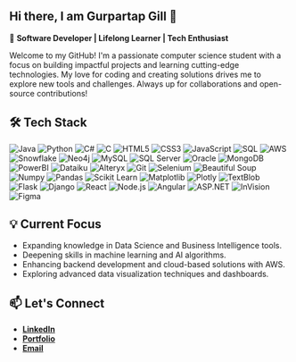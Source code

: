 ## Hi there, I am Gurpartap Gill 👋

🚀 **Software Developer | Lifelong Learner | Tech Enthusiast**

Welcome to my GitHub! I'm a passionate computer science student with a focus on building impactful projects and learning cutting-edge technologies. My love for coding and creating solutions drives me to explore new tools and challenges. Always up for collaborations and open-source contributions!

## 🛠️ Tech Stack
![Java](https://img.shields.io/badge/-Java-007396?style=for-the-badge&logo=java&logoColor=white)
![Python](https://img.shields.io/badge/-Python-3776AB?style=for-the-badge&logo=python&logoColor=white)
![C#](https://img.shields.io/badge/-C%23-239120?style=for-the-badge&logo=c-sharp&logoColor=white)
![C](https://img.shields.io/badge/-C-A8B9CC?style=for-the-badge&logo=c&logoColor=white)
![HTML5](https://img.shields.io/badge/-HTML5-E34F26?style=for-the-badge&logo=html5&logoColor=white)
![CSS3](https://img.shields.io/badge/-CSS3-1572B6?style=for-the-badge&logo=css3&logoColor=white)
![JavaScript](https://img.shields.io/badge/-JavaScript-F7DF1E?style=for-the-badge&logo=javascript&logoColor=black)
![SQL](https://img.shields.io/badge/-SQL-4479A1?style=for-the-badge&logo=postgresql&logoColor=white)
![AWS](https://img.shields.io/badge/-AWS-232F3E?style=for-the-badge&logo=amazon-aws&logoColor=white)
![Snowflake](https://img.shields.io/badge/-Snowflake-29B5E8?style=for-the-badge&logo=snowflake&logoColor=white)
![Neo4j](https://img.shields.io/badge/-Neo4j-008CC1?style=for-the-badge&logo=neo4j&logoColor=white)
![MySQL](https://img.shields.io/badge/-MySQL-4479A1?style=for-the-badge&logo=mysql&logoColor=white)
![SQL Server](https://img.shields.io/badge/-SQL%20Server-CC2927?style=for-the-badge&logo=microsoft-sql-server&logoColor=white)
![Oracle](https://img.shields.io/badge/-Oracle-F80000?style=for-the-badge&logo=oracle&logoColor=white)
![MongoDB](https://img.shields.io/badge/-MongoDB-47A248?style=for-the-badge&logo=mongodb&logoColor=white)
![PowerBI](https://img.shields.io/badge/-PowerBI-F2C811?style=for-the-badge&logo=power-bi&logoColor=white)
![Dataiku](https://img.shields.io/badge/-Dataiku-4D4D4D?style=for-the-badge&logo=dataiku&logoColor=white)
![Alteryx](https://img.shields.io/badge/-Alteryx-0076BD?style=for-the-badge&logo=alteryx&logoColor=white)
![Git](https://img.shields.io/badge/-Git-F05032?style=for-the-badge&logo=git&logoColor=white)
![Selenium](https://img.shields.io/badge/-Selenium-43B02A?style=for-the-badge&logo=selenium&logoColor=white)
![Beautiful Soup](https://img.shields.io/badge/-Beautiful%20Soup-3776AB?style=for-the-badge&logo=python&logoColor=white)
![Numpy](https://img.shields.io/badge/-Numpy-013243?style=for-the-badge&logo=numpy&logoColor=white)
![Pandas](https://img.shields.io/badge/-Pandas-150458?style=for-the-badge&logo=pandas&logoColor=white)
![Scikit Learn](https://img.shields.io/badge/-Scikit%20Learn-F7931E?style=for-the-badge&logo=scikit-learn&logoColor=white)
![Matplotlib](https://img.shields.io/badge/-Matplotlib-007ACC?style=for-the-badge&logo=python&logoColor=white)
![Plotly](https://img.shields.io/badge/-Plotly-3F4F75?style=for-the-badge&logo=plotly&logoColor=white)
![TextBlob](https://img.shields.io/badge/-TextBlob-3776AB?style=for-the-badge&logo=python&logoColor=white)
![Flask](https://img.shields.io/badge/-Flask-000000?style=for-the-badge&logo=flask&logoColor=white)
![Django](https://img.shields.io/badge/-Django-092E20?style=for-the-badge&logo=django&logoColor=white)
![React](https://img.shields.io/badge/-React-61DAFB?style=for-the-badge&logo=react&logoColor=black)
![Node.js](https://img.shields.io/badge/-Node.js-339933?style=for-the-badge&logo=node.js&logoColor=white)
![Angular](https://img.shields.io/badge/-Angular-DD0031?style=for-the-badge&logo=angular&logoColor=white)
![ASP.NET](https://img.shields.io/badge/-ASP.NET-512BD4?style=for-the-badge&logo=.net&logoColor=white)
![InVision](https://img.shields.io/badge/-InVision-FF3366?style=for-the-badge&logo=invision&logoColor=white)
![Figma](https://img.shields.io/badge/-Figma-F24E1E?style=for-the-badge&logo=figma&logoColor=white)

## 💡 Current Focus
- Expanding knowledge in Data Science and Business Intelligence tools.
- Deepening skills in machine learning and AI algorithms.
- Enhancing backend development and cloud-based solutions with AWS.
- Exploring advanced data visualization techniques and dashboards.

## 📫 Let's Connect

- **[LinkedIn](https://linkedin.com/in/gurpartap-gill/)**
- **[Portfolio](https://gurpartapg.github.io/Portfolio/)**
- **[Email](mailto:gurpartap22gill@gmail.com)**


<!--
- 🔭 I’m currently working on ...
- 🌱 I’m currently learning ...
- 👯 I’m looking to collaborate on ...
- 🤔 I’m looking for help with ...
- 💬 Ask me about ...
- 📫 How to reach me: ...
- 😄 Pronouns: ...
- ⚡ Fun fact: ...
-->

<!--
## 📈 GitHub Stats
![GitHub Stats](https://github-readme-stats.vercel.app/api?username=YourUsername&show_icons=true&theme=radical)

## 📚 Latest Projects
-->
